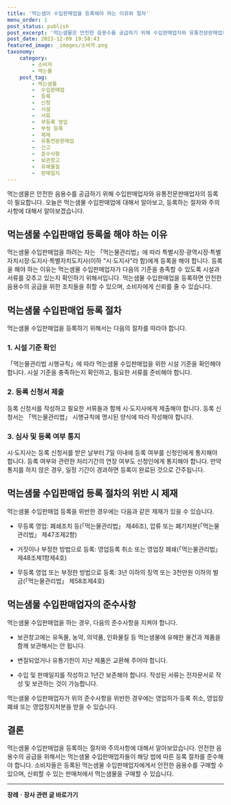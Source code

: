 ```yaml
---
title: '먹는샘이 수입판매업을 등록해야 하는 이유와 절차'
menu_order: 1
post_status: publish
post_excerpt: '먹는샘물은 안전한 음용수를 공급하기 위해 수입판매업자와 유통전문판매업자의 등록이 필요합니다. 오늘은 먹는샘물 수입판매업에 대해서 알아보고, 등록하는 절차와 주의사항에 대해서 알아보겠습니다.'
post_date: 2023-12-09 19:58:43
featured_image: _images/소비자.png
taxonomy:
    category:
        - 소비자
        - 먹는물
    post_tag:
        - 먹는샘물
        -  수입판매업
        -  등록
        -  신청
        -  시설
        -  서류
        -  무등록 영업
        -  부정 등록
        -  제재
        -  유통전문판매업
        -  신고
        -  준수사항
        -  보관창고
        -  유해물질
        -  판매일지
---
```




먹는샘물은 안전한 음용수를 공급하기 위해 수입판매업자와 유통전문판매업자의 등록이 필요합니다. 오늘은 먹는샘물 수입판매업에 대해서 알아보고, 등록하는 절차와 주의사항에 대해서 알아보겠습니다.

## 먹는샘물 수입판매업 등록을 해야 하는 이유

먹는샘물 수입판매업을 하려는 자는 「먹는물관리법」에 따라 특별시장·광역시장·특별자치시장·도지사·특별자치도지사(이하 "시·도지사"라 함)에게 등록을 해야 합니다. 등록을 해야 하는 이유는 먹는샘물 수입판매업자가 다음의 기준을 충족할 수 있도록 시설과 서류를 갖추고 있는지 확인하기 위해서입니다. 먹는샘물 수입판매업을 등록하면 안전한 음용수의 공급을 위한 조치들을 취할 수 있으며, 소비자에게 신뢰를 줄 수 있습니다.

## 먹는샘물 수입판매업 등록 절차

먹는샘물 수입판매업을 등록하기 위해서는 다음의 절차를 따라야 합니다.

### 1. 시설 기준 확인

「먹는물관리법 시행규칙」에 따라 먹는샘물 수입판매업을 위한 시설 기준을 확인해야 합니다. 시설 기준을 충족하는지 확인하고, 필요한 서류를 준비해야 합니다.

### 2. 등록 신청서 제출

등록 신청서를 작성하고 필요한 서류들과 함께 시·도지사에게 제출해야 합니다. 등록 신청서는 「먹는물관리법」 시행규칙에 명시된 양식에 따라 작성해야 합니다.

### 3. 심사 및 등록 여부 통지

시·도지사는 등록 신청서를 받은 날부터 7일 이내에 등록 여부를 신청인에게 통지해야 합니다. 등록 여부와 관련한 처리기간의 연장 여부도 신청인에게 통지해야 합니다. 만약 통지를 하지 않은 경우, 일정 기간이 경과하면 등록이 완료된 것으로 간주됩니다.

## 먹는샘물 수입판매업 등록 절차의 위반 시 제재

먹는샘물 수입판매업 등록을 위반한 경우에는 다음과 같은 제재가 있을 수 있습니다.

- 무등록 영업: 폐쇄조치 등(「먹는물관리법」 제46조), 압류 또는 폐기처분(「먹는물관리법」 제47조제2항)

- 거짓이나 부정한 방법으로 등록: 영업등록 취소 또는 영업장 폐쇄(「먹는물관리법」 제48조제1항제4호)

- 무등록 영업 또는 부정한 방법으로 등록: 3년 이하의 징역 또는 3천만원 이하의 벌금(「먹는물관리법」 제58조제4호)

## 먹는샘물 수입판매업자의 준수사항

먹는샘물 수입판매업을 하는 경우, 다음의 준수사항을 지켜야 합니다.

- 보관창고에는 유독물, 농약, 의약품, 인화물질 등 먹는샘물에 유해한 물건과 제품을 함께 보관해서는 안 됩니다.

- 변질되었거나 유통기한이 지난 제품은 교환해 주어야 합니다.

- 수입 및 판매일지를 작성하고 1년간 보존해야 합니다. 작성된 서류는 전자문서로 작성 및 보관하는 것이 가능합니다.

먹는샘물 수입판매업자가 위의 준수사항을 위반한 경우에는 영업허가·등록 취소, 영업장 폐쇄 또는 영업정지처분을 받을 수 있습니다.

## 결론

먹는샘물 수입판매업을 등록하는 절차와 주의사항에 대해서 알아보았습니다. 안전한 음용수의 공급을 위해서는 먹는샘물 수입판매업자들이 해당 법에 따른 등록 절차를 준수해야 합니다. 소비자들은 등록된 먹는샘물 수입판매업자에게서 안전한 음용수를 구매할 수 있으며, 신뢰할 수 있는 판매처에서 먹는샘물을 구매할 수 있습니다. 
<!-- wp:separator -->
<hr class="wp-block-separator has-alpha-channel-opacity"/>
<!-- /wp:separator -->

<!-- wp:group {"backgroundColor":"base","layout":{"type":"constrained"}} -->
<div class="wp-block-group has-base-background-color has-background"><!-- wp:paragraph {"align":"center","fontSize":"medium"} -->
<p class="has-text-align-center has-large-font-size"><strong>장례ㆍ장사 관련 글 바로가기</strong></p>
<!-- /wp:paragraph -->


<!-- wp:latest-posts
{"categories":[{"id":1553,"count":19,"description":"","link":"https://uknowlaw.com/category/%ec%9e%a5%eb%a1%80%e3%86%8d%ec%9e%a5%ec%82%ac/","name":"장례ㆍ장사","slug":"장례ㆍ장사","taxonomy":"category","parent":0,"meta":[],"_links":{"self":[{"href":"https://uknowlaw.com/wp-json/wp/v2/categories/1553"}],"collection":[{"href":"https://uknowlaw.com/wp-json/wp/v2/categories"}],"about":[{"href":"https://uknowlaw.com/wp-json/wp/v2/taxonomies/category"}],"wp:post_type":[{"href":"https://uknowlaw.com/wp-json/wp/v2/posts?categories=1553"}],"curies":[{"name":"wp","href":"https://api.w.org/{rel}","templated":true}]}}],"postsToShow":100,"excerptLength":28,"postLayout":"grid","columns":2,"featuredImageAlign":"left","featuredImageSizeSlug":"large","fontSize":"small"} /--></div>
<!-- /wp:group -->